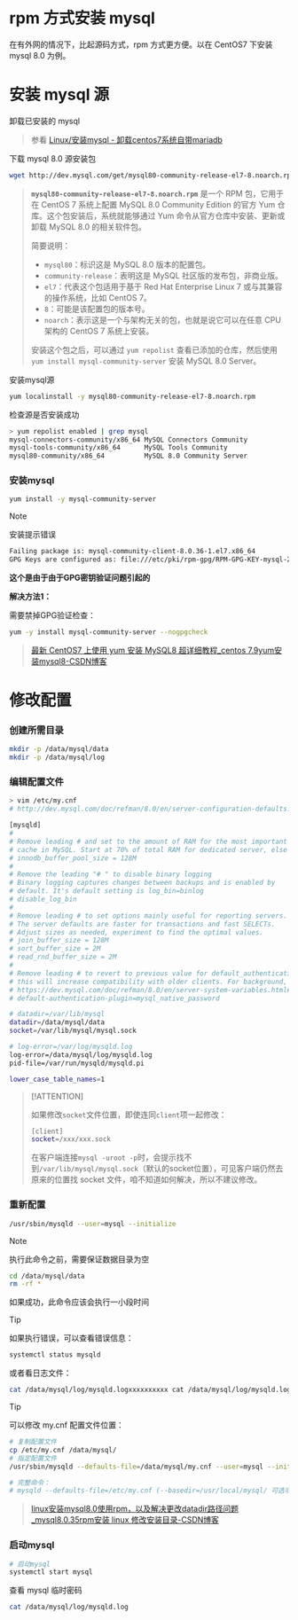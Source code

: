 # rpm 方式安装 mysql

在有外网的情况下，比起源码方式，rpm 方式更方便。以在 CentOS7 下安装 mysql 8.0 为例。



# 安装 mysql 源

卸载已安装的 mysql

> 参看 [Linux/安装mysql - 卸载centos7系统自带mariadb](Linux/安装mysql?id=卸载centos7系统自带mariadb)

下载 mysql 8.0 源安装包

```bash
wget http://dev.mysql.com/get/mysql80-community-release-el7-8.noarch.rpm
```

> **`mysql80-community-release-el7-8.noarch.rpm`** 是一个 RPM 包，它用于在 CentOS 7 系统上配置 MySQL 8.0 Community Edition 的官方 Yum 仓库。这个包安装后，系统就能够通过 Yum 命令从官方仓库中安装、更新或卸载 MySQL 8.0 的相关软件包。
>
> 简要说明：
>
> - `mysql80`：标识这是 MySQL 8.0 版本的配置包。
> - `community-release`：表明这是 MySQL 社区版的发布包，非商业版。
> - `el7`：代表这个包适用于基于 Red Hat Enterprise Linux 7 或与其兼容的操作系统，比如 CentOS 7。
> - `8`：可能是该配置包的版本号。
> - `noarch`：表示这是一个与架构无关的包，也就是说它可以在任意 CPU 架构的 CentOS 7 系统上安装。
>
> 安装这个包之后，可以通过 `yum repolist` 查看已添加的仓库，然后使用 `yum install mysql-community-server` 安装 MySQL 8.0 Server。

安装mysql源

```bash
yum localinstall -y mysql80-community-release-el7-8.noarch.rpm
```

检查源是否安装成功

```bash
> yum repolist enabled | grep mysql
mysql-connectors-community/x86_64 MySQL Connectors Community                 242
mysql-tools-community/x86_64      MySQL Tools Community                      104
mysql80-community/x86_64          MySQL 8.0 Community Server                 465
```

### 安装mysql

```bash
yum install -y mysql-community-server
```

> [!NOTE]
>
> 安装提示错误
>
> ```bash
> Failing package is: mysql-community-client-8.0.36-1.el7.x86_64
> GPG Keys are configured as: file:///etc/pki/rpm-gpg/RPM-GPG-KEY-mysql-2022, file:///etc/pki/rpm-gpg/RPM-GPG-KEY-mysql
> ```
>
> **这个是由于由于GPG密钥验证问题引起的**
>
> **解决方法1：**
>
> 需要禁掉GPG验证检查：
>
> ```bash
> yum -y install mysql-community-server --nogpgcheck
> ```

> [最新 CentOS7 上使用 yum 安装 MySQL8 超详细教程_centos 7.9yum安装mysql8-CSDN博客](https://blog.csdn.net/zp8126/article/details/137084854)

# 修改配置

### 创建所需目录

```bash
mkdir -p /data/mysql/data
mkdir -p /data/mysql/log
```



### 编辑配置文件

```bash
> vim /etc/my.cnf
# http://dev.mysql.com/doc/refman/8.0/en/server-configuration-defaults.html

[mysqld]
#
# Remove leading # and set to the amount of RAM for the most important data
# cache in MySQL. Start at 70% of total RAM for dedicated server, else 10%.
# innodb_buffer_pool_size = 128M
#
# Remove the leading "# " to disable binary logging
# Binary logging captures changes between backups and is enabled by
# default. It's default setting is log_bin=binlog
# disable_log_bin
#
# Remove leading # to set options mainly useful for reporting servers.
# The server defaults are faster for transactions and fast SELECTs.
# Adjust sizes as needed, experiment to find the optimal values.
# join_buffer_size = 128M
# sort_buffer_size = 2M
# read_rnd_buffer_size = 2M
#
# Remove leading # to revert to previous value for default_authentication_plugin,
# this will increase compatibility with older clients. For background, see:
# https://dev.mysql.com/doc/refman/8.0/en/server-system-variables.html#sysvar_default_authentication_plugin
# default-authentication-plugin=mysql_native_password

# datadir=/var/lib/mysql
datadir=/data/mysql/data
socket=/var/lib/mysql/mysql.sock

# log-error=/var/log/mysqld.log
log-error=/data/mysql/log/mysqld.log
pid-file=/var/run/mysqld/mysqld.pi

lower_case_table_names=1
```

> [!ATTENTION]
>
> 如果修改`socket`文件位置，即使连同`client`项一起修改：
>
> ```bash
> [client]
> socket=/xxx/xxx.sock
> ```
>
> 在客户端连接`mysql -uroot -p`时，会提示找不到`/var/lib/mysql/mysql.sock`（默认的socket位置），可见客户端仍然去原来的位置找 socket 文件，咱不知道如何解决，所以不建议修改。

### 重新配置

```bash
/usr/sbin/mysqld --user=mysql --initialize
```

> [!NOTE]
>
> 执行此命令之前，需要保证数据目录为空
>
> ```bash
> cd /data/mysql/data
> rm -rf *
> ```
>
> 如果成功，此命令应该会执行一小段时间

> [!TIP]
>
> 如果执行错误，可以查看错误信息：
>
> ```bash
> systemctl status mysqld
> ```
>
> 或者看日志文件：
>
> ```bash
> cat /data/mysql/log/mysqld.logxxxxxxxxxx cat /data/mysql/log/mysqld.logcat 
> ```
>
> 

> [!TIP]
>
> 可以修改 my.cnf 配置文件位置：
>
> ```bash
> # 复制配置文件
> cp /etc/my.cnf /data/mysql/
> # 指定配置文件
> /usr/sbin/mysqld --defaults-file=/data/mysql/my.cnf --user=mysql --initialize
> 
> # 完整命令：
> # mysqld --defaults-file=/etc/my.cnf (--basedir=/usr/local/mysql/ 可选项) --datadir=/data/mysql/(自定义路径) --user=mysql --initialize
> ```

> [linux安装mysql8.0使用rpm，以及解决更改datadir路径问题_mysql8.0.35rpm安装 linux 修改安装目录-CSDN博客](https://blog.csdn.net/m0_46661708/article/details/135084980)

### 启动mysql

```bash
# 启动mysql
systemctl start mysql
```

查看 mysql 临时密码

```bash
cat /data/mysql/log/mysqld.log
```

